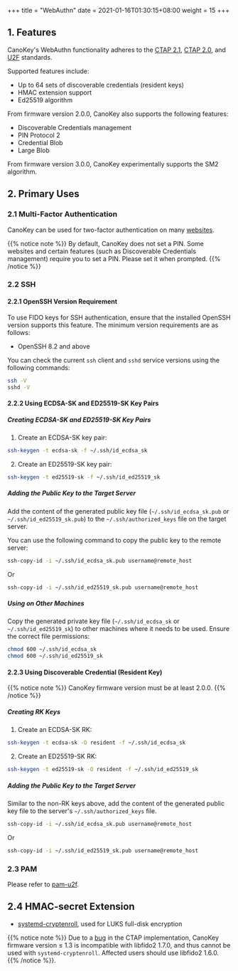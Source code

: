 +++
title = "WebAuthn"
date =  2021-01-16T01:30:15+08:00
weight = 15
+++

## 1. Features

CanoKey's WebAuthn functionality adheres to the [CTAP 2.1](https://fidoalliance.org/specs/fido-v2.1-ps-20210615/fido-client-to-authenticator-protocol-v2.1-ps-20210615.html), [CTAP 2.0](https://fidoalliance.org/specs/fido-v2.0-ps-20190130/fido-client-to-authenticator-protocol-v2.0-ps-20190130.html), and [U2F](https://fidoalliance.org/specs/fido-u2f-v1.0-ps-20141009/fido-u2f-hid-protocol-ps-20141009.html) standards.

Supported features include:

- Up to 64 sets of discoverable credentials (resident keys)
- HMAC extension support
- Ed25519 algorithm

From firmware version 2.0.0, CanoKey also supports the following features:
- Discoverable Credentials management
- PIN Protocol 2
- Credential Blob
- Large Blob

From firmware version 3.0.0, CanoKey experimentally supports the SM2 algorithm.

## 2. Primary Uses

### 2.1 Multi-Factor Authentication

CanoKey can be used for two-factor authentication on many [websites](https://2fa.directory/int/).

{{% notice note %}}
By default, CanoKey does not set a PIN. Some websites and certain features (such as Discoverable Credentials management) require you to set a PIN. Please set it when prompted.
{{% /notice %}}

### 2.2 SSH

#### 2.2.1 OpenSSH Version Requirement

To use FIDO keys for SSH authentication, ensure that the installed OpenSSH version supports this feature. The minimum version requirements are as follows:
- OpenSSH 8.2 and above

You can check the current `ssh` client and `sshd` service versions using the following commands:

```sh
ssh -V
sshd -V
```

#### 2.2.2 Using ECDSA-SK and ED25519-SK Key Pairs

##### Creating ECDSA-SK and ED25519-SK Key Pairs

1. Create an ECDSA-SK key pair:

```sh
ssh-keygen -t ecdsa-sk -f ~/.ssh/id_ecdsa_sk
```

2. Create an ED25519-SK key pair:

```sh
ssh-keygen -t ed25519-sk -f ~/.ssh/id_ed25519_sk
```

##### Adding the Public Key to the Target Server

Add the content of the generated public key file (`~/.ssh/id_ecdsa_sk.pub` or `~/.ssh/id_ed25519_sk.pub`) to the `~/.ssh/authorized_keys` file on the target server.

You can use the following command to copy the public key to the remote server:

```sh
ssh-copy-id -i ~/.ssh/id_ecdsa_sk.pub username@remote_host
```

Or

```sh
ssh-copy-id -i ~/.ssh/id_ed25519_sk.pub username@remote_host
```

##### Using on Other Machines

Copy the generated private key file (`~/.ssh/id_ecdsa_sk` or `~/.ssh/id_ed25519_sk`) to other machines where it needs to be used. Ensure the correct file permissions:

```sh
chmod 600 ~/.ssh/id_ecdsa_sk
chmod 600 ~/.ssh/id_ed25519_sk
```

#### 2.2.3 Using Discoverable Credential (Resident Key)

{{% notice note %}}
CanoKey firmware version must be at least 2.0.0.
{{% /notice %}}

##### Creating RK Keys

1. Create an ECDSA-SK RK:

```sh
ssh-keygen -t ecdsa-sk -O resident -f ~/.ssh/id_ecdsa_sk
```

2. Create an ED25519-SK RK:

```sh
ssh-keygen -t ed25519-sk -O resident -f ~/.ssh/id_ed25519_sk
```

##### Adding the Public Key to the Target Server

Similar to the non-RK keys above, add the content of the generated public key file to the server's `~/.ssh/authorized_keys` file.

```sh
ssh-copy-id -i ~/.ssh/id_ecdsa_sk.pub username@remote_host
```

Or

```sh
ssh-copy-id -i ~/.ssh/id_ed25519_sk.pub username@remote_host
```

### 2.3 PAM

Please refer to [pam-u2f](https://developers.yubico.com/pam-u2f/).

## 2.4 HMAC-secret Extension

- [systemd-cryptenroll](http://0pointer.net/blog/unlocking-luks2-volumes-with-tpm2-fido2-pkcs11-security-hardware-on-systemd-248.html), used for LUKS full-disk encryption

{{% notice note %}}
Due to a [bug](https://github.com/Yubico/libfido2/issues/322#issuecomment-817174671) in the CTAP implementation, CanoKey firmware version ≤ 1.3 is incompatible with libfido2 1.7.0, and thus cannot be used with `systemd-cryptenroll`. Affected users should use libfido2 1.6.0.
{{% /notice %}}.
